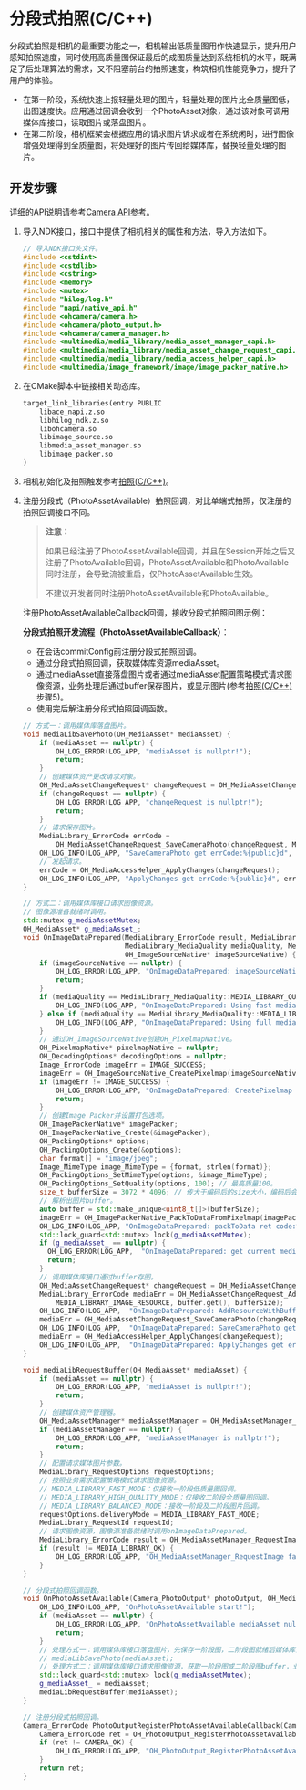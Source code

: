 # 分段式拍照(C/C++)
<!--Kit: Camera Kit-->
<!--Subsystem: Multimedia-->
<!--Owner: @qano-->
<!--Designer: @leo_ysl-->
<!--Tester: @xchaosioda-->
<!--Adviser: @w_Machine_cc-->

分段式拍照是相机的最重要功能之一，相机输出低质量图用作快速显示，提升用户感知拍照速度，同时使用高质量图保证最后的成图质量达到系统相机的水平，既满足了后处理算法的需求，又不阻塞前台的拍照速度，构筑相机性能竞争力，提升了用户的体验。

- 在第一阶段，系统快速上报轻量处理的图片，轻量处理的图片比全质量图低，出图速度快。应用通过回调会收到一个PhotoAsset对象，通过该对象可调用媒体库接口，读取图片或落盘图片。
- 在第二阶段，相机框架会根据应用的请求图片诉求或者在系统闲时，进行图像增强处理得到全质量图，将处理好的图片传回给媒体库，替换轻量处理的图片。

## 开发步骤

详细的API说明请参考[Camera API参考](../../reference/apis-camera-kit/capi-oh-camera.md)。

1. 导入NDK接口，接口中提供了相机相关的属性和方法，导入方法如下。

   ```c++
   // 导入NDK接口头文件。
   #include <cstdint>
   #include <cstdlib>
   #include <cstring>
   #include <memory>
   #include <mutex>
   #include "hilog/log.h"
   #include "napi/native_api.h"
   #include <ohcamera/camera.h>
   #include <ohcamera/photo_output.h>
   #include <ohcamera/camera_manager.h>
   #include <multimedia/media_library/media_asset_manager_capi.h>
   #include <multimedia/media_library/media_asset_change_request_capi.h>
   #include <multimedia/media_library/media_access_helper_capi.h>
   #include <multimedia/image_framework/image/image_packer_native.h>
   ```

2. 在CMake脚本中链接相关动态库。

   ```txt
   target_link_libraries(entry PUBLIC
       libace_napi.z.so
       libhilog_ndk.z.so
       libohcamera.so
       libimage_source.so
       libmedia_asset_manager.so
       libimage_packer.so
   )
   ```

3. 相机初始化及拍照触发参考[拍照(C/C++)](./native-camera-shooting.md)。

4. 注册分段式（PhotoAssetAvailable）拍照回调，对比单端式拍照，仅注册的拍照回调接口不同。

   > **注意：**
   >
   > 如果已经注册了PhotoAssetAvailable回调，并且在Session开始之后又注册了PhotoAvailable回调，PhotoAssetAvailable和PhotoAvailable同时注册，会导致流被重启，仅PhotoAssetAvailable生效。
   >
   > 不建议开发者同时注册PhotoAssetAvailable和PhotoAvailable。

   注册PhotoAssetAvailableCallback回调，接收分段式拍照回图示例：

   **分段式拍照开发流程（PhotoAssetAvailableCallback）**：

   - 在会话commitConfig前注册分段式拍照回调。
   - 通过分段式拍照回调，获取媒体库资源mediaAsset。
   - 通过mediaAsset直接落盘图片或者通过mediaAsset配置策略模式请求图像资源，业务处理后通过buffer保存图片，或显示图片(参考[拍照(C/C++)](./native-camera-shooting.md)步骤5)。
   - 使用完后解注册分段式拍照回调函数。

   ```c++
   // 方式一：调用媒体库落盘图片。
   void mediaLibSavePhoto(OH_MediaAsset* mediaAsset) {
       if (mediaAsset == nullptr) {
           OH_LOG_ERROR(LOG_APP, "mediaAsset is nullptr!");
           return;
       }
       // 创建媒体资产更改请求对象。
       OH_MediaAssetChangeRequest* changeRequest = OH_MediaAssetChangeRequest_Create(mediaAsset);
       if (changeRequest == nullptr) {
           OH_LOG_ERROR(LOG_APP, "changeRequest is nullptr!");
           return;
       }
       // 请求保存图片。
       MediaLibrary_ErrorCode errCode =
           OH_MediaAssetChangeRequest_SaveCameraPhoto(changeRequest, MEDIA_LIBRARY_IMAGE_JPEG);
       OH_LOG_INFO(LOG_APP, "SaveCameraPhoto get errCode:%{public}d", errCode);
       // 发起请求。
       errCode = OH_MediaAccessHelper_ApplyChanges(changeRequest);
       OH_LOG_INFO(LOG_APP, "ApplyChanges get errCode:%{public}d", errCode);
   }
   
   // 方式二：调用媒体库接口请求图像资源。
   // 图像源准备就绪时调用。
   std::mutex g_mediaAssetMutex;
   OH_MediaAsset* g_mediaAsset_;
   void OnImageDataPrepared(MediaLibrary_ErrorCode result, MediaLibrary_RequestId requestId,
                            MediaLibrary_MediaQuality mediaQuality, MediaLibrary_MediaContentType type,
                            OH_ImageSourceNative* imageSourceNative) {
       if (imageSourceNative == nullptr) {
           OH_LOG_ERROR(LOG_APP, "OnImageDataPrepared: imageSourceNative is nullptr!");
           return;
       }
       if (mediaQuality == MediaLibrary_MediaQuality::MEDIA_LIBRARY_QUALITY_FAST) {
           OH_LOG_INFO(LOG_APP, "OnImageDataPrepared: Using fast media quality.");
       } else if (mediaQuality == MediaLibrary_MediaQuality::MEDIA_LIBRARY_QUALITY_FULL) {
           OH_LOG_INFO(LOG_APP, "OnImageDataPrepared: Using full media quality.");
       }
       // 通过OH_ImageSourceNative创建OH_PixelmapNative。
       OH_PixelmapNative* pixelmapNative = nullptr;
       OH_DecodingOptions* decodingOptions = nullptr;
       Image_ErrorCode imageErr = IMAGE_SUCCESS;
       imageErr = OH_ImageSourceNative_CreatePixelmap(imageSourceNative, decodingOptions, &pixelmapNative);
       if (imageErr != IMAGE_SUCCESS) {
           OH_LOG_ERROR(LOG_APP, "OnImageDataPrepared: CreatePixelmap failed.");
           return;
       }
       // 创建Image Packer并设置打包选项。
       OH_ImagePackerNative* imagePacker;
       OH_ImagePackerNative_Create(&imagePacker);
       OH_PackingOptions* options;
       OH_PackingOptions_Create(&options);
       char format[] = "image/jpeg";
       Image_MimeType image_MimeType = {format, strlen(format)};
       OH_PackingOptions_SetMimeType(options, &image_MimeType);
       OH_PackingOptions_SetQuality(options, 100); // 最高质量100。
       size_t bufferSize = 3072 * 4096; // 传大于编码后的size大小，编码后会重新赋值。
       // 解析出图片buffer。
       auto buffer = std::make_unique<uint8_t[]>(bufferSize);
       imageErr = OH_ImagePackerNative_PackToDataFromPixelmap(imagePacker, options, pixelmapNative, buffer.get(), &bufferSize);
       OH_LOG_INFO(LOG_APP, "OnImageDataPrepared: packToData ret code:%{public}u outsize:%{public}zu", imageErr, bufferSize);
       std::lock_guard<std::mutex> lock(g_mediaAssetMutex);
       if (g_mediaAsset_ == nullptr) {
         OH_LOG_ERROR(LOG_APP,  "OnImageDataPrepared: get current mediaAsset failed!");
         return;
       }
       // 调用媒体库接口通过buffer存图。
       OH_MediaAssetChangeRequest* changeRequest = OH_MediaAssetChangeRequest_Create(g_mediaAsset_);
       MediaLibrary_ErrorCode mediaErr = OH_MediaAssetChangeRequest_AddResourceWithBuffer(changeRequest,
           MEDIA_LIBRARY_IMAGE_RESOURCE, buffer.get(), bufferSize);
       OH_LOG_INFO(LOG_APP,  "OnImageDataPrepared: AddResourceWithBuffer get errCode:%{public}d", mediaErr);
       mediaErr = OH_MediaAssetChangeRequest_SaveCameraPhoto(changeRequest, MEDIA_LIBRARY_IMAGE_JPEG);
       OH_LOG_INFO(LOG_APP,  "OnImageDataPrepared: SaveCameraPhoto get errCode:%{public}d", mediaErr);
       mediaErr = OH_MediaAccessHelper_ApplyChanges(changeRequest);
       OH_LOG_INFO(LOG_APP,  "OnImageDataPrepared: ApplyChanges get errCode:%{public}d", mediaErr);
   }
   
   void mediaLibRequestBuffer(OH_MediaAsset* mediaAsset) {
       if (mediaAsset == nullptr) {
           OH_LOG_ERROR(LOG_APP, "mediaAsset is nullptr!");
           return;
       }
       // 创建媒体资产管理器。
       OH_MediaAssetManager* mediaAssetManager = OH_MediaAssetManager_Create();
       if (mediaAssetManager == nullptr) {
           OH_LOG_ERROR(LOG_APP, "mediaAssetManager is nullptr!");
           return;
       }
       // 配置请求媒体图片参数。
       MediaLibrary_RequestOptions requestOptions;
       // 按照业务需求配置策略模式请求图像资源。
       // MEDIA_LIBRARY_FAST_MODE：仅接收一阶段低质量图回调。
       // MEDIA_LIBRARY_HIGH_QUALITY_MODE：仅接收二阶段全质量图回调。
       // MEDIA_LIBRARY_BALANCED_MODE：接收一阶段及二阶段图片回调。
       requestOptions.deliveryMode = MEDIA_LIBRARY_FAST_MODE;
       MediaLibrary_RequestId requestId;
       // 请求图像资源，图像源准备就绪时调用onImageDataPrepared。
       MediaLibrary_ErrorCode result = OH_MediaAssetManager_RequestImage(mediaAssetManager, mediaAsset, requestOptions, &requestId, OnImageDataPrepared);
       if (result != MEDIA_LIBRARY_OK) {
           OH_LOG_ERROR(LOG_APP, "OH_MediaAssetManager_RequestImage failed.");
       }
   }
   
   // 分段式拍照回调函数。
   void OnPhotoAssetAvailable(Camera_PhotoOutput* photoOutput, OH_MediaAsset* mediaAsset) {
       OH_LOG_INFO(LOG_APP, "OnPhotoAssetAvailable start!");
       if (mediaAsset == nullptr) {
           OH_LOG_ERROR(LOG_APP, "OnPhotoAssetAvailable mediaAsset nullptr!");
           return;
       }
       // 处理方式一：调用媒体库接口落盘图片，先保存一阶段图，二阶段图就绪后媒体库会主动帮应用替换落盘图片。
       // mediaLibSavePhoto(mediaAsset);
       // 处理方式二：调用媒体库接口请求图像资源，获取一阶段图或二阶段图buffer，业务处理后通过buffer存图。
       std::lock_guard<std::mutex> lock(g_mediaAssetMutex);
       g_mediaAsset_ = mediaAsset;
       mediaLibRequestBuffer(mediaAsset);
   }
   
   // 注册分段式拍照回调。
   Camera_ErrorCode PhotoOutputRegisterPhotoAssetAvailableCallback(Camera_PhotoOutput* photoOutput) {
       Camera_ErrorCode ret = OH_PhotoOutput_RegisterPhotoAssetAvailableCallback(photoOutput, OnPhotoAssetAvailable);
       if (ret != CAMERA_OK) {
           OH_LOG_ERROR(LOG_APP, "OH_PhotoOutput_RegisterPhotoAssetAvailableCallback failed.");
       }
       return ret;
   }
   ```

